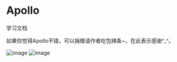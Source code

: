 # Apollo
学习文档

如果你觉得Apollo不错，可以捐赠请作者吃包辣条~，在此表示感谢^_^。

![image](https://github.com/xfgeng666/Apollo/blob/master/images/wx_pay.png)
![image](https://github.com/xfgeng666/Apollo/blob/master/images/zfb_pay.jpg)
